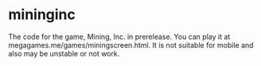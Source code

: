 # mininginc
The code for the game, Mining, Inc. in prerelease. You can play it at megagames.me/games/miningscreen.html. It is not suitable for mobile and also may be unstable or not work.
